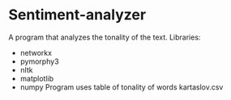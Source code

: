# Sentiment-analyzer
A program that analyzes the tonality of the text.
Libraries:
- networkx
- pymorphy3
- nltk
- matplotlib
- numpy
Program uses table of tonality of words kartaslov.csv
